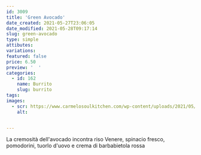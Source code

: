 ```yaml
---
id: 3009
title: 'Green Avocado'
date_created: 2021-05-27T23:06:05
date_modified: 2021-05-28T09:17:14
slug: green-avocado
type: simple
attibutes: 
variations:
featured: false
price: 6.50
preview: '  '
categories: 
  - id: 162
    name: Burrito
    slug: burrito
tags: 
images: 
  - scr: https://www.carmelosoulkitchen.com/wp-content/uploads/2021/05/GREEN-AVOCADO-fs8.png
    alt: 


---
```


<p>La cremosità dell'avocado incontra riso Venere, spinacio fresco, pomodorini, tuorlo d'uovo e crema di barbabietola rossa</p>

